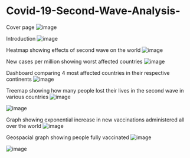 # Covid-19-Second-Wave-Analysis-

Cover page 
![image](https://user-images.githubusercontent.com/79561540/144585324-8478d269-7530-4076-a185-65c0bfddede1.png)

Introduction
![image](https://user-images.githubusercontent.com/79561540/144585474-dec0755a-0170-42cc-9bf3-16cfc15a615d.png)

Heatmap showing effects of second wave on the world
![image](https://user-images.githubusercontent.com/79561540/144585752-20ca6e1a-4202-4026-84a0-7173b198b48c.png)

New cases per million showing worst affected countries 
![image](https://user-images.githubusercontent.com/79561540/144585801-7972ce23-2164-4df2-a66e-e0301cd18641.png)

Dashboard comparing 4 most affected countries in their respective continents
![image](https://user-images.githubusercontent.com/79561540/144585862-55b42fbc-8c2f-4e99-9603-752734d46d0d.png)

Treemap showing how many people lost their lives in the second wave in various countries
![image](https://user-images.githubusercontent.com/79561540/144585912-8f05ea5e-5a8f-454f-a0d7-f75740ffb227.png)

![image](https://user-images.githubusercontent.com/79561540/144585953-8e1d12ec-a749-4735-901f-7bf7eb4e6b0c.png)

Graph showing exponential increase in new vaccinations administered all over the world
![image](https://user-images.githubusercontent.com/79561540/144586028-5379010c-3327-45f4-aff6-d6cd3ad2711f.png)

Geospacial graph showing people fully vaccinated 
![image](https://user-images.githubusercontent.com/79561540/144586140-19da570c-6812-4dd5-a3cd-b1bd3c72fce0.png)


![image](https://user-images.githubusercontent.com/79561540/144586199-27d684ed-7d81-47f4-9842-986ad61f57bf.png)

